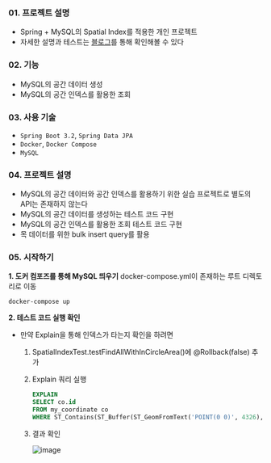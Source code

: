 ### 01. 프로젝트 설명
- Spring + MySQL의 Spatial Index를 적용한 개인 프로젝트
- 자세한 설명과 테스트는 [블로그](https://lsh2613.tistory.com/264)를 통해 확인해볼 수 있다

### 02. 기능
- MySQL의 공간 데이터 생성
- MySQL의 공간 인덱스를 활용한 조회

### 03. 사용 기술
- `Spring Boot 3.2`, `Spring Data JPA`
- `Docker`, `Docker Compose`
- `MySQL`

### 04. 프로젝트 설명
- MySQL의 공간 데이터와 공간 인덱스를 활용하기 위한 실습 프로젝트로 별도의 API는 존재하지 않는다
- MySQL의 공간 데이터를 생성하는 테스트 코드 구현
- MySQL의 공간 인덱스를 활용한 조회 테스트 코드 구현
- 목 데이터를 위한 bulk insert query를 활용

### 05. 시작하기
**1. 도커 컴포즈를 통해 MySQL 띄우기**
docker-compose.yml이 존재하는 루트 디렉토리로 이동
``` shell
docker-compose up
```

**2. 테스트 코드 실행 확인**
- 만약 Explain을 통해 인덱스가 타는지 확인을 하려면
    1. SpatialIndexTest.testFindAllWithInCircleArea()에 @Rollback(false) 추가
    2. Explain 쿼리 실행
       ``` sql
       EXPLAIN
       SELECT co.id
       FROM my_coordinate co
       WHERE ST_Contains(ST_Buffer(ST_GeomFromText('POINT(0 0)', 4326), 5000), co.point);
       ```
    3. 결과 확인

       ![image](https://github.com/user-attachments/assets/d86c3e75-009c-4b1e-9cd7-e20ce07b39ea)
